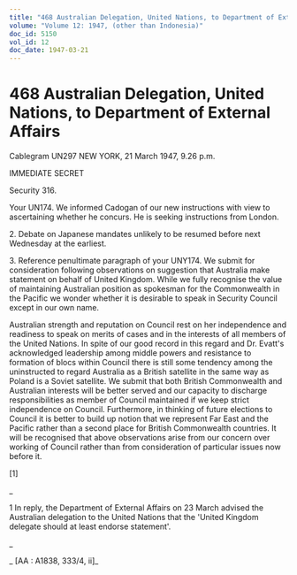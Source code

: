 ```yaml
---
title: "468 Australian Delegation, United Nations, to Department of External Affairs"
volume: "Volume 12: 1947, (other than Indonesia)"
doc_id: 5150
vol_id: 12
doc_date: 1947-03-21
---
```


# 468 Australian Delegation, United Nations, to Department of External Affairs

Cablegram UN297 NEW YORK, 21 March 1947, 9.26 p.m.

IMMEDIATE SECRET

Security 316.

Your UN174. We informed Cadogan of our new instructions with view to ascertaining whether he concurs. He is seeking instructions from London.

2\. Debate on Japanese mandates unlikely to be resumed before next Wednesday at the earliest.

3\. Reference penultimate paragraph of your UNY174. We submit for consideration following observations on suggestion that Australia make statement on behalf of United Kingdom. While we fully recognise the value of maintaining Australian position as spokesman for the Commonwealth in the Pacific we wonder whether it is desirable to speak in Security Council except in our own name.

Australian strength and reputation on Council rest on her independence and readiness to speak on merits of cases and in the interests of all members of the United Nations. In spite of our good record in this regard and Dr. Evatt's acknowledged leadership among middle powers and resistance to formation of blocs within Council there is still some tendency among the uninstructed to regard Australia as a British satellite in the same way as Poland is a Soviet satellite. We submit that both British Commonwealth and Australian interests will be better served and our capacity to discharge responsibilities as member of Council maintained if we keep strict independence on Council. Furthermore, in thinking of future elections to Council it is better to build up notion that we represent Far East and the Pacific rather than a second place for British Commonwealth countries. It will be recognised that above observations arise from our concern over working of Council rather than from consideration of particular issues now before it.

[1]

_

1 In reply, the Department of External Affairs on 23 March advised the Australian delegation to the United Nations that the 'United Kingdom delegate should at least endorse statement'.

_

_ [AA : A1838, 333/4, ii]_
